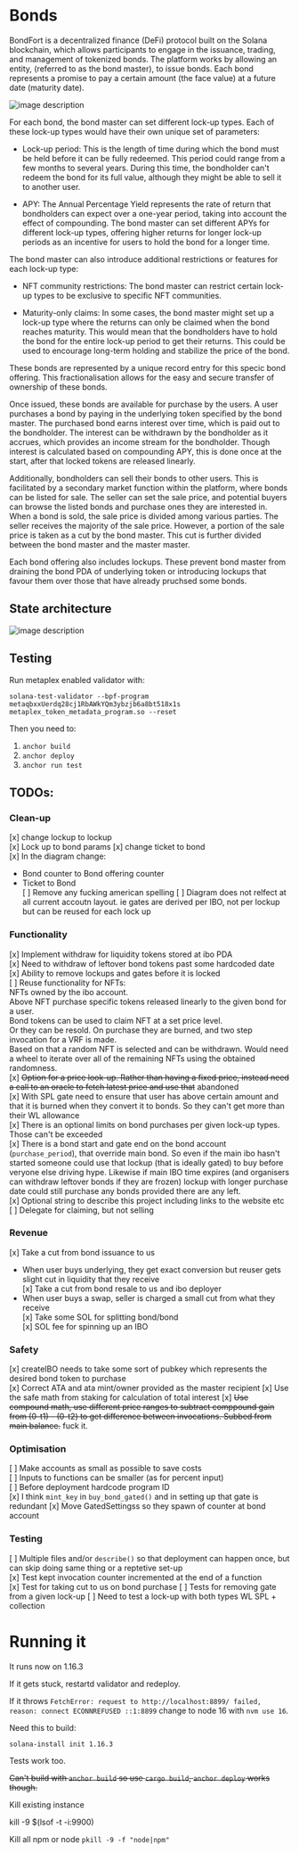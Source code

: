 # Bonds

BondFort is a decentralized finance (DeFi) protocol built on the Solana blockchain, which allows participants to engage in the issuance, trading, and management of tokenized bonds. The platform works by allowing an entity, (referred to as the bond master), to issue bonds. Each bond represents a promise to pay a certain amount (the face value) at a future date (maturity date).

![image description](pepe_bond.png)

For each bond, the bond master can set different lock-up types. Each of these lock-up types would have their own unique set of parameters:

- Lock-up period: This is the length of time during which the bond must be held before it can be fully redeemed. This period could range from a few months to several years. During this time, the bondholder can't redeem the bond for its full value, although they might be able to sell it to another user.

- APY: The Annual Percentage Yield represents the rate of return that bondholders can expect over a one-year period, taking into account the effect of compounding. The bond master can set different APYs for different lock-up types, offering higher returns for longer lock-up periods as an incentive for users to hold the bond for a longer time.

The bond master can also introduce additional restrictions or features for each lock-up type:

- NFT community restrictions: The bond master can restrict certain lock-up types to be exclusive to specific NFT communities.

- Maturity-only claims: In some cases, the bond master might set up a lock-up type where the returns can only be claimed when the bond reaches maturity. This would mean that the bondholders have to hold the bond for the entire lock-up period to get their returns. This could be used to encourage long-term holding and stabilize the price of the bond.

These bonds are represented by a unique record entry for this specic bond offering. This fractionalisation allows for the easy and secure transfer of ownership of these bonds.

Once issued, these bonds are available for purchase by the users. A user purchases a bond by paying in the underlying token specified by the bond master. The purchased bond earns interest over time, which is paid out to the bondholder. The interest can be withdrawn by the bondholder as it accrues, which provides an income stream for the bondholder. Though interest is calculated based on compounding APY, this is done once at the start, after that locked tokens are released linearly.

Additionally, bondholders can sell their bonds to other users. This is facilitated by a secondary market function within the platform, where bonds can be listed for sale. The seller can set the sale price, and potential buyers can browse the listed bonds and purchase ones they are interested in. When a bond is sold, the sale price is divided among various parties. The seller receives the majority of the sale price. However, a portion of the sale price is taken as a cut by the bond master. This cut is further divided between the bond master and the master master.

Each bond offering also includes lockups. These prevent bond master from draining the bond PDA of underlying token or introducing lockups that favour them over those that have already pruchsed some bonds.

## State architecture

![image description](diagram.png)

## Testing

Run metaplex enabled validator with:

    solana-test-validator --bpf-program metaqbxxUerdq28cj1RbAWkYQm3ybzjb6a8bt518x1s metaplex_token_metadata_program.so --reset

Then you need to:

1. `anchor build`
2. `anchor deploy`
3. `anchor run test`

## TODOs:

### Clean-up

[x] change lockup to lockup  
[x] Lock up to bond params
[x] change ticket to bond  
[x] In the diagram change:

- Bond counter to Bond offering counter
- Ticket to Bond  
  [ ] Remove any fucking american spelling
  [ ] Diagram does not relfect at all current accoutn layout. ie gates are derived per IBO, not per lockup but can be reused for each lock up

### Functionality

[x] Implement withdraw for liquidity tokens stored at ibo PDA  
[x] Need to withdraw of leftover bond tokens past some hardcoded date  
[x] Ability to remove lockups and gates before it is locked  
[ ] Reuse functionality for NFTs:    
 NFTs owned by the ibo account.  
 Above NFT purchase specific tokens released linearly to the given bond for a user.  
 Bond tokens can be used to claim NFT at a set price level.  
 Or they can be resold. On purchase they are burned, and two step invocation for a VRF is made.  
 Based on that a random NFT is selected and can be withdrawn. Would need a wheel to iterate over all of the remaining NFTs using the obtained randomness.  
[x] ~~Option for a price look-up. Rather than having a fixed price, instead need a call to an oracle to fetch latest price and use that~~ abandoned   
[x] With SPL gate need to ensure that user has above certain amount and that it is burned when they convert it to bonds. So they can't get more than their WL allowance  
[x] There is an optional limits on bond purchases per given lock-up types. Those can't be exceeded   
[x] There is a bond start and gate end on the bond account (`purchase_period`), that override main bond. So even if the main ibo hasn't started someone could use that lockup (that is ideally gated) to buy before veryone else  driving hype. Likewise if main IBO time expires (and organisers can withdraw leftover bonds if they are frozen) lockup with longer purchase date could still purchase any bonds provided there are any left.   
[x] Optional string to describe this project including links to the website etc   
[ ] Delegate for claiming, but not selling   

### Revenue

[x] Take a cut from bond issuance to us

- When user buys underlying, they get exact conversion but reuser gets slight cut in liquidity that they receive  
  [x] Take a cut from bond resale to us and ibo deployer
- When user buys a swap, seller is charged a small cut from what they receive  
  [x] Take some SOL for splitting bond/bond  
  [x] SOL fee for spinning up an IBO

### Safety

[x] createIBO needs to take some sort of pubkey which represents the desired bond token to purchase  
[x] Correct ATA and ata mint/owner provided as the master recipient
[x] Use the safe math from staking for calculation of total interest
[x] ~~Use compound math, use different price ranges to subtract comppound gain from (0-t1) - (0-t2) to get difference between invocations. Subbed from main balance.~~ fuck it.

### Optimisation

[ ] Make accounts as small as possible to save costs  
[ ] Inputs to functions can be smaller (as for percent input)  
[ ] Before deployment hardcode program ID  
[x] I think `mint_key` in `buy_bond_gated()` and in setting up that gate is redundant
[x] Move GatedSettingss so they spawn of counter at bond account

### Testing

[ ] Multiple files and/or `describe()` so that deployment can happen once, but can skip doing same thing or a reptetive set-up  
[x] Test kept invocation counter incremented at the end of a function  
[x] Test for taking cut to us on bond purchase
[ ] Tests for removing gate from a given lock-up
[ ] Need to test a lock-up with both types WL SPL + collection



# Running it


It runs now on 1.16.3

If it gets stuck, restartd validator and redeploy.

If it throws `FetchError: request to http://localhost:8899/ failed, reason: connect ECONNREFUSED ::1:8899` change to node 16 with `nvm use 16`.

Need this to build:

`solana-install init 1.16.3`

Tests work too.


~~Can't build with `anchor build` so use `cargo build`, `anchor deploy` works though.~~


Kill existing instance

kill -9 $(lsof -t -i:9900)  


Kill all npm or node `pkill -9 -f "node|npm"`